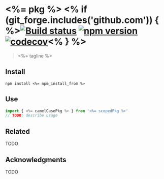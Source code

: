 # <%= pkg %> <% if (git_forge.includes('github.com')) { %>[![Build status](https://travis-ci.org/<%=git_group%>/<%=pkg%>.svg?branch=master)](https://travis-ci.org/<%=git_group%>/<%=pkg%>) [![npm version](https://img.shields.io/npm/v/<%=scopedPkg%>.svg)](https://npmjs.org/package/<%=scopedPkg%>) [![codecov](https://codecov.io/gh/<%=git_group%>/<%=pkg%>/branch/master/graph/badge.svg)](https://codecov.io/gh/<%=git_group%>/<%=pkg%>)<% } %>

> <%= tagline %>

## Install

```shell
npm install <%= npm_install_from %>
```

## Use

```typescript
import { <%= camelCasePkg %> } from '<%= scopedPkg %>'
// TODO: describe usage
```

## Related

TODO

## Acknowledgments

TODO
